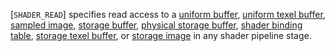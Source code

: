 [`SHADER_READ`] specifies read access to a
[uniform buffer](https://www.khronos.org/registry/vulkan/specs/1.3-extensions/html/vkspec.html#descriptorsets-uniformbuffer),
[uniform texel buffer](https://www.khronos.org/registry/vulkan/specs/1.3-extensions/html/vkspec.html#descriptorsets-uniformtexelbuffer),
[sampled image](https://www.khronos.org/registry/vulkan/specs/1.3-extensions/html/vkspec.html#descriptorsets-sampledimage),
[storage buffer](https://www.khronos.org/registry/vulkan/specs/1.3-extensions/html/vkspec.html#descriptorsets-storagebuffer),
[physical storage buffer](https://www.khronos.org/registry/vulkan/specs/1.3-extensions/html/vkspec.html#descriptorsets-physical-storage-buffer),
[shader binding table](https://www.khronos.org/registry/vulkan/specs/1.3-extensions/html/vkspec.html#shader-binding-table),
[storage texel buffer](https://www.khronos.org/registry/vulkan/specs/1.3-extensions/html/vkspec.html#descriptorsets-storagetexelbuffer), or
[storage image](https://www.khronos.org/registry/vulkan/specs/1.3-extensions/html/vkspec.html#descriptorsets-storageimage) in any shader pipeline
stage.